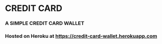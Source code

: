 # CREDIT CARD

### A SIMPLE CREDIT CARD WALLET

### Hosted on Heroku at https://credit-card-wallet.herokuapp.com

<!-- Create User Profile (image, address) -->

<!-- transaction log table
add the deleted_at field to delete card
first 6 digits
last 4 digits
the hash 16 digits
SHA256 or 384 for credit card -->
